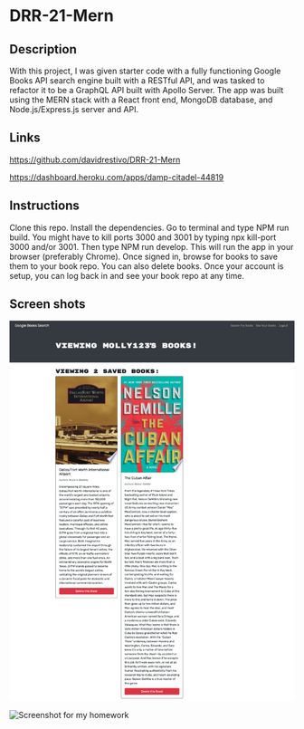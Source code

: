 # DRR-21-Mern

## Description

With this project, I was given starter code with a fully functioning Google Books API search engine built with a RESTful API, and was tasked to refactor it to be a GraphQL API built with Apollo Server. The app was built using the MERN stack with a React front end, MongoDB database, and Node.js/Express.js server and API.

## Links

https://github.com/davidrestivo/DRR-21-Mern

https://dashboard.heroku.com/apps/damp-citadel-44819

## Instructions

Clone this repo. Install the dependencies. Go to terminal and type NPM run build. You might have to kill ports 3000 and 3001 by typing npx kill-port 3000 and/or 3001. Then type NPM run develop. This will run the app in your browser (preferably Chrome). Once signed in, browse for books to save them to your book repo. You can also delete books. Once your account is setup, you can log back in and see your book repo at any time.

## Screen shots

![Screenshot for my homework](./assets/DRR-Mern-21-Saved_Books.png)

![Screenshot for my homework](./assets/DRR-Mern-21-Search-Books.png)



